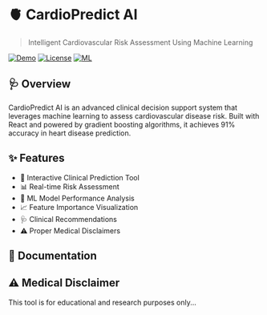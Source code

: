 # 🫀 CardioPredict AI

> Intelligent Cardiovascular Risk Assessment Using Machine Learning

[![Demo](https://img.shields.io/badge/Demo-Live-brightgreen)](your-demo-link)
[![License](https://img.shields.io/badge/License-MIT-blue.svg)](LICENSE)
[![ML](https://img.shields.io/badge/ML-Gradient%20Boosting-orange.svg)](https://scikit-learn.org/)

## 🩺 Overview
CardioPredict AI is an advanced clinical decision support system that leverages machine learning to assess 
cardiovascular disease risk. Built with React and powered by gradient boosting algorithms, it achieves 
91% accuracy in heart disease prediction.

## ✨ Features
- 🎯 Interactive Clinical Prediction Tool
- 📊 Real-time Risk Assessment
- 🔬 ML Model Performance Analysis  
- 📈 Feature Importance Visualization
- 🩺 Clinical Recommendations
- ⚠️ Proper Medical Disclaimers

## 📖 Documentation

## ⚠️ Medical Disclaimer
This tool is for educational and research purposes only...

